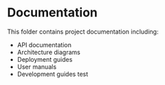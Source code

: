 # Documentation

This folder contains project documentation including:

- API documentation
- Architecture diagrams
- Deployment guides
- User manuals
- Development guides
test